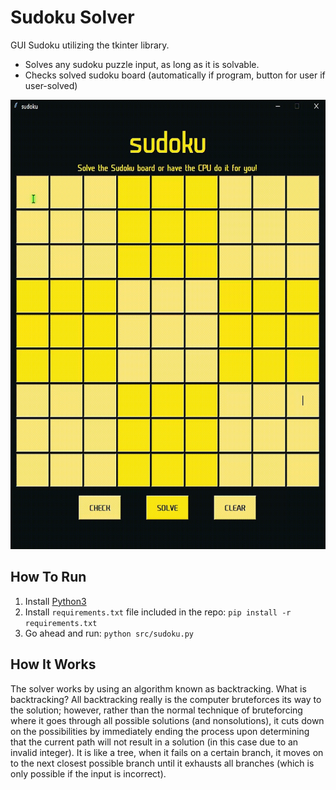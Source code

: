 # Sudoku Solver

GUI Sudoku utilizing the tkinter library. 
- Solves any sudoku puzzle input, as long as it is solvable.
- Checks solved sudoku board (automatically if program, button for user if user-solved)

<img src="example.gif" width = "619" height = "719">

## How To Run
1. Install [Python3](https://www.python.org/downloads/)
2. Install `requirements.txt` file included in the repo: `pip install -r requirements.txt`
3. Go ahead and run: `python src/sudoku.py`

## How It Works
The solver works by using an algorithm known as backtracking. What is backtracking? All backtracking really is the computer bruteforces its way to the solution; however, rather than the normal technique of bruteforcing where it goes through all possible solutions (and nonsolutions), it cuts down on the possibilities by immediately ending the process upon determining that the current path will not result in a solution (in this case due to an invalid integer). It is like a tree, when it fails on a certain branch, it moves on to the next closest possible branch until it exhausts all branches (which is only possible if the input is incorrect).